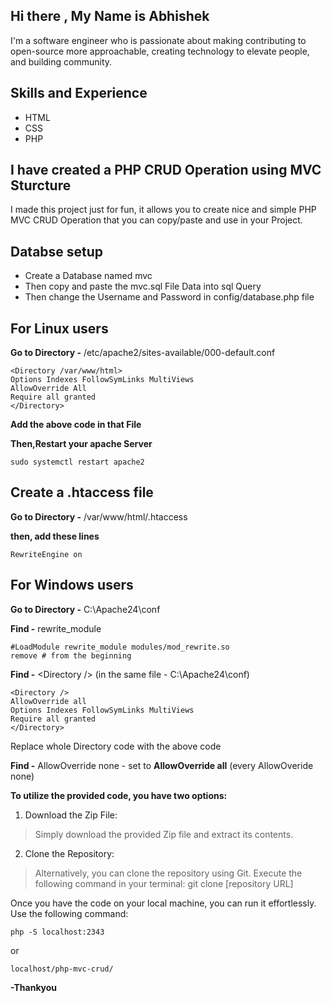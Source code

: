 ## **Hi there , My Name is Abhishek**
I'm a software engineer who is passionate about making contributing to open-source more approachable, creating technology to elevate people, and building community.
## **Skills and Experience**
* HTML
* CSS
* PHP


## **I have created a PHP CRUD Operation using MVC Sturcture**
I made this project just for fun, it allows you to create nice and simple PHP MVC CRUD Operation that you can copy/paste and use in your Project.

## **Databse setup**
* Create a Database named mvc
* Then copy and paste the mvc.sql File Data into sql Query 
* Then change the Username and Password in config/database.php file
  
## **For Linux users**
**Go to Directory -** /etc/apache2/sites-available/000-default.conf

    <Directory /var/www/html>
    Options Indexes FollowSymLinks MultiViews
    AllowOverride All
    Require all granted
    </Directory>

**Add the above code in that File**

**Then,Restart your apache Server** 

    sudo systemctl restart apache2

## **Create a .htaccess file**
**Go to Directory -** /var/www/html/.htaccess

**then, add these lines**

    RewriteEngine on

## **For Windows users**
**Go to Directory -** C:\Apache24\conf

**Find -** rewrite_module

    #LoadModule rewrite_module modules/mod_rewrite.so
    remove # from the beginning

**Find -** <Directory<Directory /> /> (in the same file - C:\Apache24\conf)

    <Directory />
	AllowOverride all
	Options Indexes FollowSymLinks MultiViews
	Require all granted
	</Directory>
 Replace whole Directory code with the above code

 **Find -** AllowOverride none - set to **AllowOverride all** (every AllowOveride none)

**To utilize the provided code, you have two options:**
1. Download the Zip File:

>Simply download the provided Zip file and extract its contents.

2. Clone the Repository:

>Alternatively, you can clone the repository using Git. Execute the following command in your terminal:
    git clone [repository URL]

Once you have the code on your local machine, you can run it effortlessly. Use the following command:

    php -S localhost:2343

or

    localhost/php-mvc-crud/

**-Thankyou**
